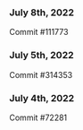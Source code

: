 ### July 8th, 2022

Commit #111773

### July 5th, 2022

Commit #314353


### July 4th, 2022

Commit #72281
